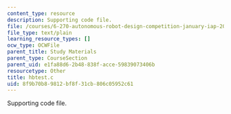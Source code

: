 ```yaml
---
content_type: resource
description: Supporting code file.
file: /courses/6-270-autonomous-robot-design-competition-january-iap-2005/8f9b70b89812bf8f31cb806c05952c61_hbtest.c
file_type: text/plain
learning_resource_types: []
ocw_type: OCWFile
parent_title: Study Materials
parent_type: CourseSection
parent_uid: e1fa88d6-2b48-838f-acce-59839073406b
resourcetype: Other
title: hbtest.c
uid: 8f9b70b8-9812-bf8f-31cb-806c05952c61
---
```

Supporting code file.

